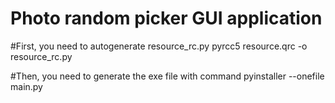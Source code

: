 # Photo random picker GUI application

#First, you need to autogenerate resource_rc.py
pyrcc5 resource.qrc -o resource_rc.py

#Then, you need to generate the exe file with command
pyinstaller --onefile main.py


